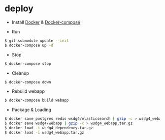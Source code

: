deploy
======
- Install [Docker][docker-install] & [Docker-compose][docker-compose-install]

[docker-install]:https://www.docker.com/products/docker
[docker-compose-install]:https://docs.docker.com/compose/

- Run
```bash
$ git submodule update --init
$ docker-compose up -d
```

- Stop
```bash
$ docker-compose stop
```

- Cleanup
```bash
$ docker-compose down
```

- Rebuild webapp
```bash
$ docker-compose build webapp
```

- Package & Loading
```bash
$ docker save postgres redis wsdg4/elasticsearch | gzip -c > wsdg4_webapp_dependency.tar.gz
$ docker save wsdg4/webapp | gzip -c > wsdg4_webapp.tar.gz
$ docker load -i wsdg4_dependency.tar.gz
$ docker load -i wsdg4_webapp.tar.gz
```
